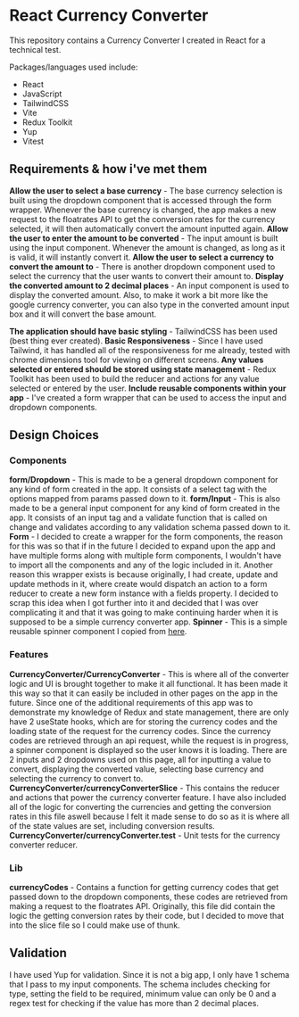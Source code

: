 # React Currency Converter

This repository contains a Currency Converter I created in React for a technical test.

Packages/languages used include:

- React
- JavaScript
- TailwindCSS
- Vite
- Redux Toolkit
- Yup
- Vitest

## Requirements & how i've met them

**Allow the user to select a base currency** - The base currency selection is built using the dropdown component that is
accessed through the form wrapper. Whenever the base currency is changed, the app makes a new request to the floatrates API
to get the conversion rates for the currency selected, it will then automatically convert the amount inputted again.
**Allow the user to enter the amount to be converted** - The input amount is built using the input component. Whenever the
amount is changed, as long as it is valid, it will instantly convert it.
**Allow the user to select a currency to convert the amount to** - There is another dropdown component used to select the
currency that the user wants to convert their amount to.
**Display the converted amount to 2 decimal places** - An input component is used to display the converted amount. Also, to
make it work a bit more like the google currency converter, you can also type in the converted amount input box and it will
convert the base amount.

**The application should have basic styling** - TailwindCSS has been used (best thing ever created).
**Basic Responsiveness** - Since I have used Tailwind, it has handled all of the responsiveness for me already, tested with
chrome dimensions tool for viewing on different screens.
**Any values selected or entered should be stored using state management** - Redux Toolkit has been used to build the reducer
and actions for any value selected or entered by the user.
**Include reusable components within your app** - I've created a form wrapper that can be used to access the input and
dropdown components.

## Design Choices

### Components

**form/Dropdown** - This is made to be a general dropdown component for any kind of form created in the app. It consists
of a select tag with the options mapped from params passed down to it.
**form/Input** - This is also made to be a general input component for any kind of form created in the app. It consists of
an input tag and a validate function that is called on change and validates according to any validation schema passed down
to it.
**Form** - I decided to create a wrapper for the form components, the reason for this was so that if in the future I decided
to expand upon the app and have multiple forms along with multiple form components, I wouldn't have to import all the
components and any of the logic included in it. Another reason this wrapper exists is because originally, I had create,
update and update methods in it, where create would dispatch an action to a form reducer to create a new form instance with
a fields property. I decided to scrap this idea when I got further into it and decided that I was over complicating it and
that it was going to make continuing harder when it is supposed to be a simple currency converter app.
**Spinner** - This is a simple reusable spinner component I copied from [here](https://flowbite.com/docs/components/spinner/).

### Features

**CurrencyConverter/CurrencyConverter** - This is where all of the converter logic and UI is brought together to make it all
functional. It has been made it this way so that it can easily be included in other pages on the app in the future. Since one of
the additional requirements of this app was to demonstrate my knowledge of Redux and state management, there are only have 2
useState hooks, which are for storing the currency codes and the loading state of the request for the currency codes. Since
the currency codes are retrieved through an api request, while the request is in progress, a spinner component is displayed
so the user knows it is loading. There are 2 inputs and 2 dropdowns used on this page, all for inputting a value to convert,
displaying the converted value, selecting base currency and selecting the currency to convert to.
**CurrencyConverter/currencyConverterSlice** - This contains the reducer and actions that power the currency converter feature.
I have also included all of the logic for converting the currencies and getting the conversion rates in this file aswell because
I felt it made sense to do so as it is where all of the state values are set, including conversion results.
**CurrencyConverter/currencyConverter.test** - Unit tests for the currency converter reducer.

### Lib

**currencyCodes** - Contains a function for getting currency codes that get passed down to the dropdown components, these codes
are retrieved from making a request to the floatrates API. Originally, this file did contain the logic the getting conversion
rates by their code, but I decided to move that into the slice file so I could make use of thunk.

## Validation

I have used Yup for validation. Since it is not a big app, I only have 1 schema that I pass to my input components. The schema
includes checking for type, setting the field to be required, minimum value can only be 0 and a regex test for checking if the
value has more than 2 decimal places.

